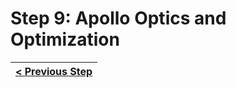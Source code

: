 # Step 9: Apollo Optics and Optimization


[{]: <helper> (navStep)

| [< Previous Step](step9.md) |
|:----------------------|

[}]: #
